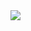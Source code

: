 <img src="https://capsule-render.vercel.app/api?type=waving&color=gradient&height=300&section=header&text=My%20personal%20website&desc=jmarcelino.com.br&fontSize=40" />
